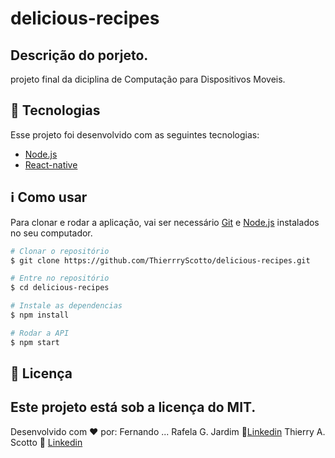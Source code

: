 # delicious-recipes

## Descrição do porjeto. 

projeto final da diciplina de Computação para Dispositivos Moveis.

## :rocket: Tecnologias 

Esse projeto foi desenvolvido com as seguintes tecnologias:

-  [Node.js](https://nodejs.org)
-  [React-native](https://reactnative.dev)
 
## :information_source: Como usar

Para clonar e rodar a aplicação, vai ser necessário [Git](https://git-scm.com) e [Node.js](https://nodejs.org) instalados no seu computador. 

```bash
# Clonar o repositório
$ git clone https://github.com/ThierrryScotto/delicious-recipes.git

# Entre no repositório
$ cd delicious-recipes

# Instale as dependencias
$ npm install

# Rodar a API
$ npm start
```

## :memo: Licença
Este projeto está sob a licença do MIT.
---

Desenvolvido com ♥ por:
Fernando ...
Rafela G. Jardim :green_heart:[Linkedin](https://www.linkedin.com/in/rafaela-jardim/)
Thierry A. Scotto :wave: [Linkedin](https://www.linkedin.com/in/thierry-scotto/)
